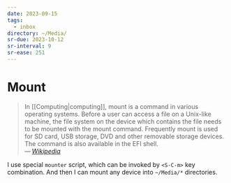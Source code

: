```yaml
---
date: 2023-09-15
tags:
  - inbox
directory: ~/Media/
sr-due: 2023-10-12
sr-interval: 9
sr-ease: 251
---
```


# Mount

> In [[Computing|computing]], mount is a command in various operating systems.
> Before a user can access a file on a Unix-like machine, the file system on the
> device which contains the file needs to be mounted with the mount command.
> Frequently mount is used for SD card, USB storage, DVD and other removable
> storage devices. The command is also available in the EFI shell.\
> — <cite>[Wikipedia](https://en.wikipedia.org/wiki/Mount_\(Unix\))</cite>

I use special `mounter` script, which can be invoked by `<S-C-m>` key
combination. And then I can mount any device into `~/Media/*` directories.
